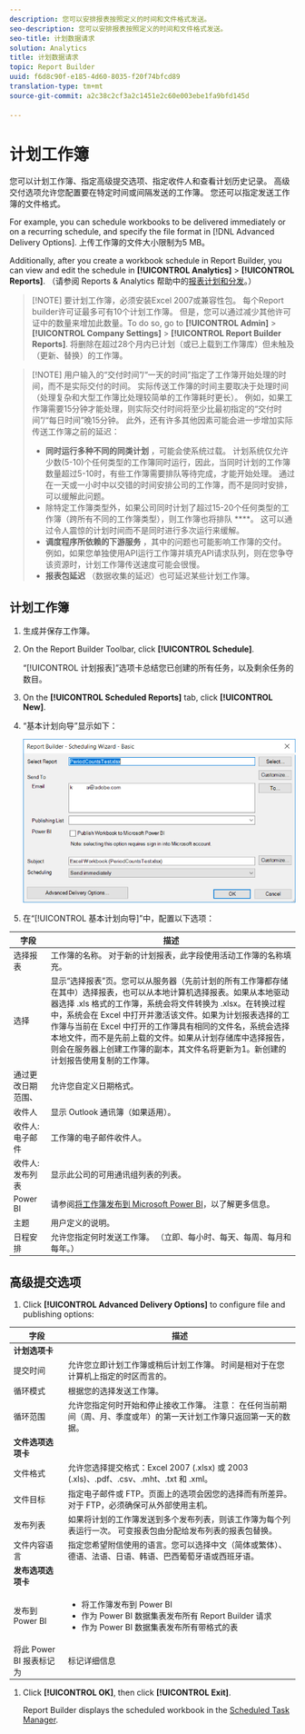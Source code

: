 ```yaml
---
description: 您可以安排报表按照定义的时间和文件格式发送。
seo-description: 您可以安排报表按照定义的时间和文件格式发送。
seo-title: 计划数据请求
solution: Analytics
title: 计划数据请求
topic: Report Builder
uuid: f6d8c90f-e185-4d60-8035-f20f74bfcd89
translation-type: tm+mt
source-git-commit: a2c38c2cf3a2c1451e2c60e003ebe1fa9bfd145d

---
```



# 计划工作簿

您可以计划工作簿、指定高级提交选项、指定收件人和查看计划历史记录。 高级交付选项允许您配置要在特定时间或间隔发送的工作簿。 您还可以指定发送工作簿的文件格式。

For example, you can schedule workbooks to be delivered immediately or on a recurring schedule, and specify the file format in [!DNL Advanced Delivery Options]. 上传工作簿的文件大小限制为5 MB。

Additionally, after you create a workbook schedule in Report Builder, you can view and edit the schedule in **[!UICONTROL Analytics]** &gt; **[!UICONTROL Reports]**. （请参阅 Reports &amp; Analytics 帮助中的[报表计划和分发](/help/analyze/reports-analytics/scheduling.md)。）

> [!NOTE] 要计划工作簿，必须安装Excel 2007或兼容性包。 每个Report builder许可证最多可有10个计划工作簿。 但是，您可以通过减少其他许可证中的数量来增加此数量。To do so, go to **[!UICONTROL Admin]** &gt; **[!UICONTROL Company Settings]** &gt; **[!UICONTROL Report Builder Reports]**. 将删除在超过28个月内已计划（或已上载到工作簿库）但未触及（更新、替换）的工作簿。

> [!NOTE] 用户输入的“交付时间”/“一天的时间”指定了工作簿开始处理的时间，而不是实际交付的时间。 实际传送工作簿的时间主要取决于处理时间（处理复杂和大型工作簿比处理较简单的工作簿耗时更长）。 例如，如果工作簿需要15分钟才能处理，则实际交付时间将至少比最初指定的“交付时间”/“每日时间”晚15分钟。
>此外，还有许多其他因素可能会进一步增加实际传送工作簿之前的延迟：
>
> * **同时运行多种不同的同类计划** ，可能会使系统过载。 计划系统仅允许少数(5-10)个任何类型的工作簿同时运行，因此，当同时计划的工作簿数量超过5-10时，有些工作簿需要排队等待完成，才能开始处理。 通过在一天或一小时中以交错的时间安排公司的工作簿，而不是同时安排，可以缓解此问题。
> * 除特定工作簿类型外，如果公司同时计划了超过15-20个任何类型的工作簿（跨所有不同的工作簿类型），则工作簿也将排队 ****。 这可以通过令人震惊的计划时间而不是同时进行多次运行来缓解。
> * **调度程序所依赖的下游服务** ，其中的问题也可能影响工作簿的交付。 例如，如果您单独使用API运行工作簿并填充API请求队列，则在您争夺该资源时，计划工作簿传送速度可能会很慢。
> * **报表包延迟** （数据收集的延迟）也可延迟某些计划工作簿。


## 计划工作簿

1. 生成并保存工作簿。
1. On the Report Builder Toolbar, click **[!UICONTROL Schedule]**.

   “[!UICONTROL 计划报表]”选项卡总结您已创建的所有任务，以及剩余任务的数目。
1. On the **[!UICONTROL Scheduled Reports]** tab, click **[!UICONTROL New]**.
1. “基本计划向导”显示如下：

   ![](assets/simple-schedule-wizard.png)

1. 在“[!UICONTROL 基本计划向导]”中，配置以下选项：

| 字段 | 描述 |
|--- |--- |
| 选择报表 | 工作簿的名称。 对于新的计划报表，此字段使用活动工作簿的名称填充。 |
| 选择 | 显示“选择报表”页。您可以从服务器（先前计划的所有工作簿都存储在其中）选择报表，也可以从本地计算机选择报表。如果从本地驱动器选择 .xls 格式的工作簿，系统会将文件转换为 .xlsx。在转换过程中，系统会在 Excel 中打开并激活该文件。如果为计划报表选择的工作簿与当前在 Excel 中打开的工作簿具有相同的文件名，系统会选择本地文件，而不是先前上载的文件。如果从计划存储库中选择报告，则会在服务器上创建工作簿的副本，其文件名将更新为1。新创建的计划报告使用复制的工作簿。 |
| 通过更改日期范围、 | 允许您自定义日期格式。 |
| 收件人 | 显示 Outlook 通讯簿（如果适用）。 |
| 收件人: 电子邮件 | 工作簿的电子邮件收件人。 |
| 收件人: 发布列表 | 显示此公司的可用通讯组列表的列表。 |
| Power BI | 请参阅[将工作簿发布到 Microsoft Power BI](/help/analyze/report-builder/c-publish-power-bi/integration-power-bi.md)，以了解更多信息。 |
| 主题 | 用户定义的说明。 |
| 日程安排 | 允许您指定何时发送工作簿。 （立即、每小时、每天、每周、每月和每年。） |

## 高级提交选项

1. Click **[!UICONTROL Advanced Delivery Options]** to configure file and publishing options:

| 字段 | 描述 |
|--- |--- |
| **计划选项卡** |  |
| 提交时间 | 允许您立即计划工作簿或稍后计划工作簿。 时间是相对于在您计算机上指定的时区而言的。 |
| 循环模式 | 根据您的选择发送工作簿。 |
| 循环范围 | 允许您指定何时开始和停止接收工作簿。   注意： 在任何当前期间（周、月、季度或年）的第一天计划工作簿只返回第一天的数据。 |
| **文件选项选项卡** |  |
| 文件格式 | 允许您选择提交格式：Excel 2007 (.xlsx) 或 2003 (.xls)、.pdf、.csv、.mht、.txt 和 .xml。 |
| 文件目标 | 指定电子邮件或 FTP。页面上的选项会因您的选择而有所差异。对于 FTP，必须确保可从外部使用主机。 |
| 发布列表 | 如果将计划的工作簿发送到多个发布列表，则该工作簿为每个列表运行一次。 可变报表包由分配给发布列表的报表包替换。 |
| 文件内容语言 | 指定您希望附信使用的语言。您可以选择中文（简体或繁体）、德语、法语、日语、韩语、巴西葡萄牙语或西班牙语。 |
| **发布选项选项卡** |  |
| 发布到 Power BI | <ul><li>将工作簿发布到 Power BI</li><li>作为 Power BI 数据集表发布所有 Report Builder 请求</li><li>作为 Power BI 数据集表发布所有带格式的表</li></ul> |
| 将此 Power BI 报表标记为 | 标记详细信息 |

1. Click **[!UICONTROL OK]**, then click **[!UICONTROL Exit]**.

   Report Builder displays the scheduled workbook in the [Scheduled Task Manager](../../analyze/report-builder/r-arb-scheduled-reports.md#section_69306B8D833F4DF7BBFA53753B0E6C31).

